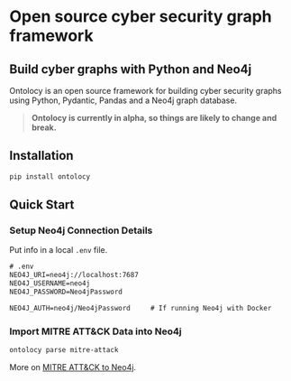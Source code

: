 # Open source cyber security graph framework

## Build cyber graphs with Python and Neo4j

Ontolocy is an open source framework for building cyber security graphs using Python, Pydantic, Pandas and a Neo4j graph database.

> **Ontolocy is currently in alpha, so things are likely to change and break.**

## Installation

```bash
pip install ontolocy
```

## Quick Start

### Setup Neo4j Connection Details

Put info in a local `.env` file.

```txt
# .env
NEO4J_URI=neo4j://localhost:7687
NEO4J_USERNAME=neo4j
NEO4J_PASSWORD=Neo4jPassword

NEO4J_AUTH=neo4j/Neo4jPassword     # If running Neo4j with Docker
```

### Import MITRE ATT&CK Data into Neo4j

```bash
ontolocy parse mitre-attack
```

More on [MITRE ATT&CK to Neo4j](./ontolocy_parsers/MitreAttackParser.md).
